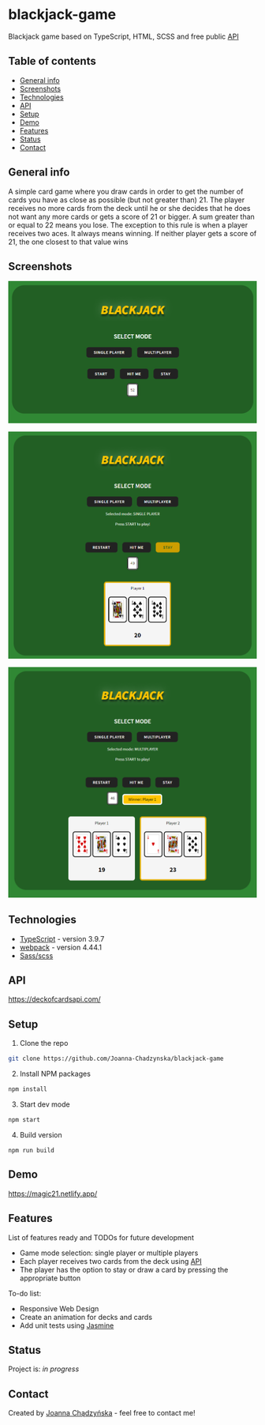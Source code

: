# blackjack-game

Blackjack game based on TypeScript, HTML, SCSS and free public [API](https://deckofcardsapi.com/)

## Table of contents
  - [General info](#general-info)
  - [Screenshots](#screenshots)
  - [Technologies](#technologies)
  - [API](#api)
  - [Setup](#setup)
  - [Demo](#demo)
  - [Features](#features)
  - [Status](#status)
  - [Contact](#contact)

## General info

A simple card game where you draw cards in order to get the number of cards you have as close as possible (but not greater than) 21. The player receives no more cards from the deck until he or she decides that he does not want any more cards or gets a score of 21 or bigger. A sum greater than or equal to 22 means you lose. The exception to this rule is when a player receives two aces. It always means winning. If neither player gets a score of 21, the one closest to that value wins

## Screenshots

![Game](./screenshots/img1.png)

![Single Player](./screenshots/img2.png)

![Multiplayer](./screenshots/img3.png)

## Technologies

- [TypeScript](https://www.typescriptlang.org/) - version 3.9.7
- [webpack](https://webpack.js.org/) - version 4.44.1
- [Sass/scss](https://sass-lang.com/)

## API

<https://deckofcardsapi.com/>

## Setup

1. Clone the repo

```sh
git clone https://github.com/Joanna-Chadzynska/blackjack-game
```

2. Install NPM packages

```sh
npm install
```

3. Start dev mode

```sh
npm start
```

4. Build version

```
npm run build
```

## Demo

<https://magic21.netlify.app/>

## Features

List of features ready and TODOs for future development

- Game mode selection: single player or multiple players
- Each player receives two cards from the deck using [API](#api)
- The player has the option to stay or draw a card by pressing the appropriate button

To-do list:

- Responsive Web Design
- Create an animation for decks and cards
- Add unit tests using [Jasmine](https://jasmine.github.io/index.html)

## Status

Project is: _in progress_

## Contact

Created by [Joanna Chądzyńska](https://www.linkedin.com/in/joanna-chądzyńska/) - feel free to contact me!
